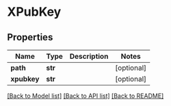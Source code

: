 # XPubKey

## Properties
Name | Type | Description | Notes
------------ | ------------- | ------------- | -------------
**path** | **str** |  | [optional] 
**xpubkey** | **str** |  | [optional] 

[[Back to Model list]](../README.md#documentation-for-models) [[Back to API list]](../README.md#documentation-for-api-endpoints) [[Back to README]](../README.md)


